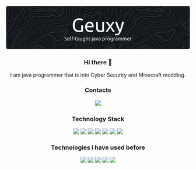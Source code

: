 <div align="center">
 <img src="https://github.com/Geuxy/geuxy/blob/main/banner.png">
</div>

<div align="center">
<h3>Hi there 👋</h3>
 I am java programmer that is into Cyber Security and Minecraft modding.
</div>

<div align="center">
<h3>Contacts</h3>
  <a href="discord.txt">
   <img src="https://ziadoua.github.io/m3-Markdown-Badges/badges/Discord/discord2.svg">
  </a>
</div>

<div align="center">
<h3>Technology Stack</h3>
  <img src="https://ziadoua.github.io/m3-Markdown-Badges/badges/Java/java2.svg">
  <img src="https://ziadoua.github.io/m3-Markdown-Badges/badges/Kotlin/kotlin2.svg">
  <img src="https://ziadoua.github.io/m3-Markdown-Badges/badges/Python/python2.svg">
  <img src="https://ziadoua.github.io/m3-Markdown-Badges/badges/Linux/linux2.svg">
  <img src="https://ziadoua.github.io/m3-Markdown-Badges/badges/Windows/windows2.svg">
  <img src="https://ziadoua.github.io/m3-Markdown-Badges/badges/IDEA/idea2.svg">
  <img src="https://ziadoua.github.io/m3-Markdown-Badges/badges/PyCharm/pycharm2.svg">
</div>

<div align="center">
 <h3>Technologies i have used before</h3>
   <img src="https://ziadoua.github.io/m3-Markdown-Badges/badges/C++/c++2.svg">
   <img src="https://ziadoua.github.io/m3-Markdown-Badges/badges/C/c2.svg">
   <img src="https://ziadoua.github.io/m3-Markdown-Badges/badges/CSharp/csharp2.svg">
   <img src="https://ziadoua.github.io/m3-Markdown-Badges/badges/Rust/rust2.svg">
   <img src="https://ziadoua.github.io/m3-Markdown-Badges/badges/VisualStudioCode/visualstudiocode2.svg">
</div>
